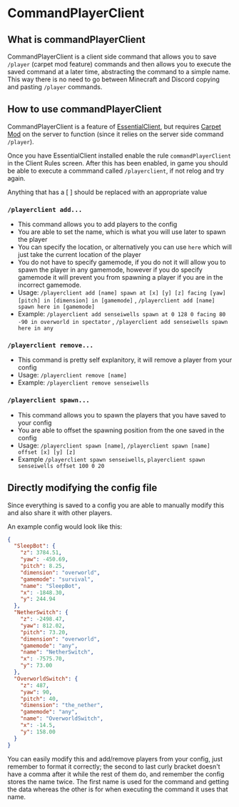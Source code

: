 # CommandPlayerClient

## What is commandPlayerClient

CommandPlayerClient is a client side command that allows you to save `/player` (carpet mod feature) commands
and then allows you to execute the saved command at a later time, abstracting the command to a simple name.
This way there is no need to go between Minecraft and Discord copying and pasting `/player` commands.

## How to use commandPlayerClient

CommandPlayerClient is a feature of [EssentialClient](https://github.com/senseiwells/EssentialClient), but
requires [Carpet Mod](https://www.curseforge.com/minecraft/mc-mods/carpet)
on the server to function (since it relies on the server side command `/player`).

Once you have EssentialClient installed enable the rule `commandPlayerClient` in the Client Rules screen.
After this has been enabled, in game you should be able to execute a commmand called `/playerclient`, if not
relog and try again.

Anything that has a [ ] should be replaced with an appropriate value

### `/playerclient add...`

- This command allows you to add players to the config
- You are able to set the name, which is what you will use later to spawn the player
- You can specify the location, or alternatively you can use `here` which will just take the current location
  of the player
- You do not have to specify gamemode, if you do not it will allow you to spawn the player in any gamemode,
  however if you do specify gamemode it will prevent you from spawning a player if you are in the incorrect gamemode.
- Usage: `/playerclient add [name] spawn at [x] [y] [z] facing [yaw] [pitch] in [dimension] in [gamemode]`
  , `/playerclient add [name] spawn here in [gamemode]`
- Example: `/playerclient add senseiwells spawn at 0 128 0 facing 80 -90 in overworld in spectator`
  , `/playerclient add senseiwells spawn here in any`

### `/playerclient remove...`

- This command is pretty self explanitory, it will remove a player from your config
- Usage: `/playerclient remove [name]`
- Example: `/playerclient remove senseiwells`

### `/playerclient spawn...`

- This command allows you to spawn the players that you have saved to your config
- You are able to offset the spawning position from the one saved in the config
- Usage: `/playerclient spawn [name]`, `/playerclient spawn [name] offset [x] [y] [z]`
- Example `/playerclient spawn senseiwells`, `playerclient spawn senseiwells offset 100 0 20`

## Directly modifying the config file

Since everything is saved to a config you are able to manually modify this and also share it with other players.

An example config would look like this:

```json
{
  "SleepBot": {
    "z": 3784.51,
    "yaw": -450.69,
    "pitch": 8.25,
    "dimension": "overworld",
    "gamemode": "survival",
    "name": "SleepBot",
    "x": -1848.30,
    "y": 244.94
  },
  "NetherSwitch": {
    "z": -2498.47,
    "yaw": 812.02,
    "pitch": 73.20,
    "dimension": "overworld",
    "gamemode": "any",
    "name": "NetherSwitch",
    "x": -7575.70,
    "y": 73.00
  },
  "OverworldSwitch": {
    "z": 487,
    "yaw": 90,
    "pitch": 40,
    "dimension": "the_nether",
    "gamemode": "any",
    "name": "OverworldSwitch",
    "x": -14.5,
    "y": 158.00
  }
}
```

You can easily modify this and add/remove players from your config, just remember to format it correctly; the second to
last
curly bracket doesn't have a comma after it while the rest of them do, and remember the config stores the name twice.
The first
name is used for the command and getting the data whereas the other is for when executing the command it uses that name.